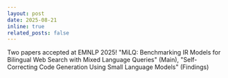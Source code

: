 ```yaml
---
layout: post
date: 2025-08-21
inline: true
related_posts: false
---
```


Two papers accepted at EMNLP 2025! "MiLQ: Benchmarking IR Models for Bilingual Web Search with Mixed Language Queries" (Main), "Self-Correcting Code Generation Using Small Language Models" (Findings) 
